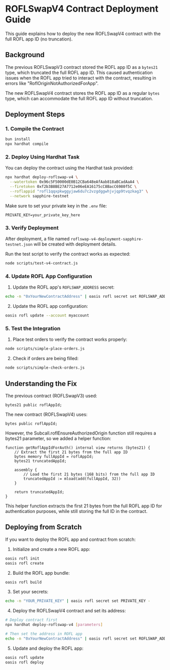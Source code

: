 # ROFLSwapV4 Contract Deployment Guide

This guide explains how to deploy the new ROFLSwapV4 contract with the full ROFL app ID (no truncation).

## Background

The previous ROFLSwapV3 contract stored the ROFL app ID as a `bytes21` type, which truncated the full ROFL app ID. This caused authentication issues when the ROFL app tried to interact with the contract, resulting in errors like "RoflOriginNotAuthorizedForApp".

The new ROFLSwapV4 contract stores the ROFL app ID as a regular `bytes` type, which can accommodate the full ROFL app ID without truncation.

## Deployment Steps

### 1. Compile the Contract

```bash
bun install
npx hardhat compile
```

### 2. Deploy Using Hardhat Task

You can deploy the contract using the Hardhat task provided:

```bash
npx hardhat deploy-roflswap-v4 \
  --watertoken 0x96c5F50000dE0B12CBa648eAfAab818aBCadAaA4 \
  --firetoken 0xf2b3B8BE27A7712e06eEA16175cC8BacC6980f5C \
  --roflappid "rofl1qqxpkwggyjaw6du7c2vzgdggwhjvjqp9tvqzkag3" \
  --network sapphire-testnet
```

Make sure to set your private key in the `.env` file:

```
PRIVATE_KEY=your_private_key_here
```

### 3. Verify Deployment

After deployment, a file named `roflswap-v4-deployment-sapphire-testnet.json` will be created with deployment details.

Run the test script to verify the contract works as expected:

```bash
node scripts/test-v4-contract.js
```

### 4. Update ROFL App Configuration

1. Update the ROFL app's `ROFLSWAP_ADDRESS` secret:

```bash
echo -n "0xYourNewContractAddress" | oasis rofl secret set ROFLSWAP_ADDRESS -
```

2. Update the ROFL app configuration:

```bash
oasis rofl update --account myaccount
```

### 5. Test the Integration

1. Place test orders to verify the contract works properly:

```bash
node scripts/simple-place-orders.js
```

2. Check if orders are being filled:

```bash
node scripts/simple-check-orders.js
```

## Understanding the Fix

The previous contract (ROFLSwapV3) used:
```solidity
bytes21 public roflAppId;
```

The new contract (ROFLSwapV4) uses:
```solidity
bytes public roflAppId;
```

However, the Subcall.roflEnsureAuthorizedOrigin function still requires a bytes21 parameter, so we added a helper function:

```solidity
function getRoflAppIdForAuth() internal view returns (bytes21) {
    // Extract the first 21 bytes from the full app ID
    bytes memory fullAppId = roflAppId;
    bytes21 truncatedAppId;
    
    assembly {
        // Load the first 21 bytes (168 bits) from the full app ID
        truncatedAppId := mload(add(fullAppId, 32))
    }
    
    return truncatedAppId;
}
```

This helper function extracts the first 21 bytes from the full ROFL app ID for authentication purposes, while still storing the full ID in the contract.

## Deploying from Scratch

If you want to deploy the ROFL app and contract from scratch:

1. Initialize and create a new ROFL app:
```bash
oasis rofl init
oasis rofl create
```

2. Build the ROFL app bundle:
```bash
oasis rofl build
```

3. Set your secrets:
```bash
echo -n "YOUR_PRIVATE_KEY" | oasis rofl secret set PRIVATE_KEY -
```

4. Deploy the ROFLSwapV4 contract and set its address:
```bash
# Deploy contract first
npx hardhat deploy-roflswap-v4 [parameters]

# Then set the address in ROFL app
echo -n "0xYourNewContractAddress" | oasis rofl secret set ROFLSWAP_ADDRESS -
```

5. Update and deploy the ROFL app:
```bash
oasis rofl update
oasis rofl deploy
``` 